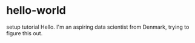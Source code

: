 # hello-world
setup tutorial
Hello. I'm an aspiring data scientist from Denmark, trying to figure this out.
